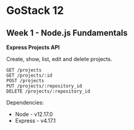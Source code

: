# GoStack 12
## Week 1 - Node.js Fundamentals

**Express Projects API**

Create, show, list, edit and delete projects.

```
GET /projects
GET /projects/:id
POST /projects
PUT /projects/:repository_id
DELETE /projects/:repository_id
```

Dependencies:

* Node - v12.17.0
* Express - v4.17.1
